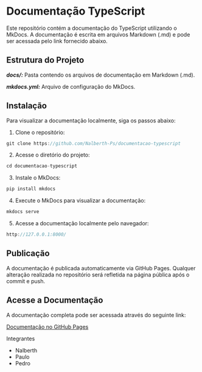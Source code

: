 # Documentação TypeScript
Este repositório contém a documentação do TypeScript utilizando o MkDocs. A documentação é escrita em arquivos Markdown (.md) e pode ser acessada pelo link fornecido abaixo.

## Estrutura do Projeto
***docs/:*** Pasta contendo os arquivos de documentação em Markdown (.md).

***mkdocs.yml:*** Arquivo de configuração do MkDocs.

## Instalação
Para visualizar a documentação localmente, siga os passos abaixo:

1. Clone o repositório:
```go
git clone https://github.com/Nalberth-Ps/documentacao-typescript
```
2. Acesse o diretório do projeto:
```go
cd documentacao-typescript
```
3. Instale o MkDocs:
```go
pip install mkdocs
```
4. Execute o MkDocs para visualizar a documentação:
```go
mkdocs serve
```
5. Acesse a documentação localmente pelo navegador:
```go
http://127.0.0.1:8000/
```

## Publicação
A documentação é publicada automaticamente via GitHub Pages. Qualquer alteração realizada no repositório será refletida na página pública após o commit e push.

## Acesse a Documentação
A documentação completa pode ser acessada através do seguinte link:

[Documentação no GitHub Pages](https://github.com/Nalberth-Ps/documentacao-typescript "Documentação no GitHub Pages")

Integrantes
- Nalberth
- Paulo
- Pedro

